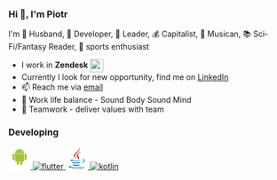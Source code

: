 ### Hi 👋, I'm Piotr

I'm :couple: Husband, :green_heart: Developer, :dragon_face: Leader, :moneybag: Capitalist, :musical_note: Musican, :books: Sci-Fi/Fantasy Reader, :runner: sports enthusiast

- I work in **Zendesk** <img src="https://avatars.githubusercontent.com/u/11525?s=200&v=4"  width="24" height="24" align="center" />
- Currently I look for new opportunity, find me on [LinkedIn](https://www.linkedin.com/in/piotr-piskorski-97407b94/)
- 📫 Reach me via [email](mailto:piskorski.pio@gmail.com?subject=[GitHub]%20Hello%20I%20want%20to%20contact%20You)
- :running: Work life balance - Sound Body Sound Mind
- :raised_hands: Teamwork - deliver values with team

### Developing 
<p align="left"> 
<a href="https://developer.android.com" target="_blank"> <img src="https://raw.githubusercontent.com/devicons/devicon/master/icons/android/android-original-wordmark.svg" alt="android" width="40" height="40"/> </a>
<a href="https://flutter.dev" target="_blank"> <img src="https://www.vectorlogo.zone/logos/flutterio/flutterio-icon.svg" alt="flutter" width="40" height="40"/> </a>
<a href="https://www.java.com" target="_blank"> <img src="https://raw.githubusercontent.com/devicons/devicon/master/icons/java/java-original.svg" alt="java" width="40" height="40"/> </a> 
<a href="https://kotlinlang.org" target="_blank"> <img src="https://www.vectorlogo.zone/logos/kotlinlang/kotlinlang-icon.svg" alt="kotlin" width="40" height="40"/> </a>
</p>



<!--
**GitHubMurt/githubmurt** is a ✨ _special_ ✨ repository because its `README.md` (this file) appears on your GitHub profile.

Here are some ideas to get you started:

- 🔭 I’m currently working on ...
- 🌱 I’m currently learning ...
- 👯 I’m looking to collaborate on ...
- 🤔 I’m looking for help with ...
- Ask me about ...
- 📫 How to reach me: ...
- 😄 Pronouns: ...
- ⚡ Fun fact: ...
-->
